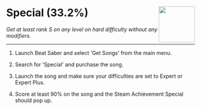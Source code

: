 # Special (33.2%) <img style="float: right;" src="https://cdn.cloudflare.steamstatic.com/steamcommunity/public/images/apps/620980/f005c82f4be0b1385a9d6e4eac84d92d5d7fd85c.jpg" width="96" height="96">

_Get at least rank S on any level on hard difficulty without any modifiers._

---

1. Launch Beat Saber and select 'Get Songs' from the main menu.

2. Search for 'Special' and purchase the song.

3. Launch the song and make sure your difficulties are set to Expert or Expert Plus.

4. Score at least 90% on the song and the Steam Achievement Special should pop up.